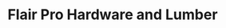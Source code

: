 ---
title: "Flair Pro Hardware and Lumber"
url: /dingmans-ferry/flair-pro-hardware-and-lumber/
shop: Eisenwaren
---